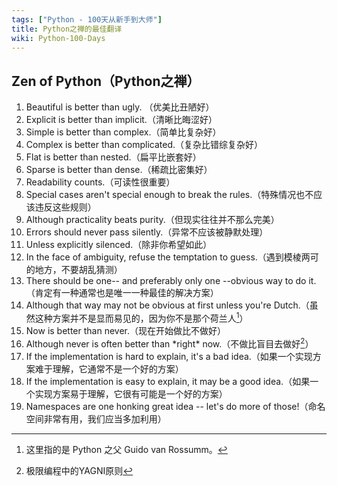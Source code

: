 ```yaml
---
tags: ["Python - 100天从新手到大师"]
title: Python之禅的最佳翻译
wiki: Python-100-Days
---
```


## Zen of Python（Python之禅）

1. Beautiful is better than ugly. （优美比丑陋好）<br>
2. Explicit is better than implicit.（清晰比晦涩好）<br>
3. Simple is better than complex.（简单比复杂好）<br>
4. Complex is better than complicated.（复杂比错综复杂好）<br>
5. Flat is better than nested.（扁平比嵌套好）<br>
6. Sparse is better than dense.（稀疏比密集好）<br>
7. Readability counts.（可读性很重要）<br>
8. Special cases aren't special enough to break the rules.（特殊情况也不应该违反这些规则）<br>
9. Although practicality beats purity.（但现实往往并不那么完美）<br>
10. Errors should never pass silently.（异常不应该被静默处理）<br>
11. Unless explicitly silenced.（除非你希望如此）<br>
12. In the face of ambiguity, refuse the temptation to guess.（遇到模棱两可的地方，不要胡乱猜测）<br>
13. There should be one-- and preferably only one --obvious way to do it.（肯定有一种通常也是唯一一种最佳的解决方案）<br>
14. Although that way may not be obvious at first unless you're Dutch.（虽然这种方案并不是显而易见的，因为你不是那个荷兰人[^1]）<br>
15. Now is better than never.（现在开始做比不做好）<br>
16. Although never is often better than \*right\* now.（不做比盲目去做好[^2]）<br>
17. If the implementation is hard to explain, it's a bad idea.（如果一个实现方案难于理解，它通常不是一个好的方案）<br>
18. If the implementation is easy to explain, it may be a good idea.（如果一个实现方案易于理解，它很有可能是一个好的方案）<br>
19. Namespaces are one honking great idea -- let's do more of those!（命名空间非常有用，我们应当多加利用）<br>

[^1]:这里指的是 Python 之父 Guido van Rossumm。
[^2]:极限编程中的YAGNI原则